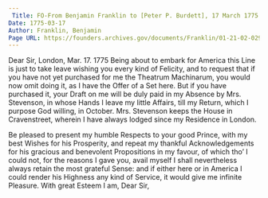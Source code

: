 ```yaml
---
 Title: FO-From Benjamin Franklin to [Peter P. Burdett], 17 March 1775
Date: 1775-03-17
Author: Franklin, Benjamin
Page URL: https://founders.archives.gov/documents/Franklin/01-21-02-0297
---
```


Dear Sir,
London, Mar. 17. 1775
Being about to embark for America this Line is just to take leave wishing you every kind of Felicity, and to request that if you have not yet purchased for me the Theatrum Machinarum, you would now omit doing it, as I have the Offer of a Set here. But if you have purchased it, your Draft on me will be duly paid in my Absence by Mrs. Stevenson, in whose Hands I leave my little Affairs, till my Return, which I purpose God willing, in October. Mrs. Stevenson keeps the House in Cravenstreet, wherein I have always lodged since my Residence in London.

Be pleased to present my humble Respects to your good Prince, with my best Wishes for his Prosperity, and repeat my thankful Acknowledgements for his gracious and benevolent Propositions in my favour, of which tho’ I could not, for the reasons I gave you, avail myself I shall nevertheless always retain the most grateful Sense: and if either here or in America I could render his Highness any kind of Service, it would give me infinite Pleasure. With great Esteem I am, Dear Sir,

